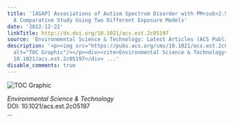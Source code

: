```yaml
---
title: '[ASAP] Associations of Autism Spectrum Disorder with PM<sub>2.5</sub> Components:
  A Comparative Study Using Two Different Exposure Models'
date: '2022-12-22'
linkTitle: http://dx.doi.org/10.1021/acs.est.2c05197
source: 'Environmental Science & Technology: Latest Articles (ACS Publications)'
description: '<p><img src="https://pubs.acs.org/cms/10.1021/acs.est.2c05197/asset/images/medium/es2c05197_0004.gif"
  alt="TOC Graphic"/></p><div><cite>Environmental Science & Technology</cite></div><div>DOI:
  10.1021/acs.est.2c05197</div> ...'
disable_comments: true
---
```

<p><img src="https://pubs.acs.org/cms/10.1021/acs.est.2c05197/asset/images/medium/es2c05197_0004.gif" alt="TOC Graphic"/></p><div><cite>Environmental Science & Technology</cite></div><div>DOI: 10.1021/acs.est.2c05197</div> ...